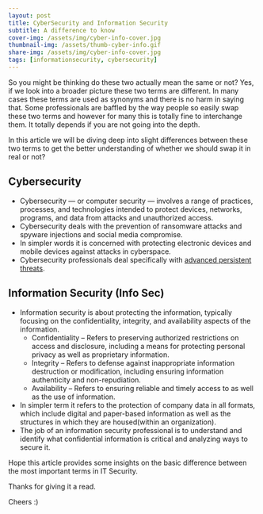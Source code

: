 ```yaml
---
layout: post
title: CyberSecurity and Information Security
subtitle: A difference to know
cover-img: /assets/img/cyber-info-cover.jpg
thumbnail-img: /assets/thumb-cyber-info.gif
share-img: /assets/img/cyber-info-cover.jpg
tags: [informationsecurity, cybersecurity]
---
```


So you might be thinking do these two actually mean the same or not? Yes, if we look into a broader picture these two terms are different. In many cases these terms are used as synonyms and there is no harm in saying that.
Some professionals are baffled by the way people so easily swap these two terms and however for many this is totally fine to interchange them. It totally depends if you are not going into the depth.

In this article we will be diving deep into slight differences between these two terms to get the better understanding of whether we should swap it in real or not?

## Cybersecurity

- Cybersecurity — or computer security — involves a range of practices, processes, and technologies intended to protect devices, networks, programs, and data from attacks and unauthorized access.
- Cybersecurity deals with the prevention of ransomware attacks and spyware injections and social media compromise.
- In simpler words it is concerned with protecting electronic devices and mobile devices against attacks in cyberspace.
- Cybersecurity professionals deal specifically with [advanced persistent threats](https://en.wikipedia.org/wiki/Advanced_persistent_threat#:~:text=An%20advanced%20persistent%20threat%20%28APT%29%20is%20a%20stealthy,network%20and%20remains%20undetected%20for%20an%20extended%20period).

## Information Security (Info Sec)

- Information security is about protecting the information, typically focusing on the confidentiality, integrity, and availability aspects of the information.
  - Confidentiality – Refers to preserving authorized restrictions on access and disclosure, including a means for protecting personal privacy as well as proprietary information.
  - Integrity – Refers to defense against inappropriate information destruction or modification, including ensuring information authenticity and non-repudiation.
  - Availability – Refers to ensuring reliable and timely access to as well as the use of information.
- In simpler term it refers to the protection of company data in all formats, which include digital and paper-based information as well as the structures in which they are housed(within an organization).
- The job of an information security professional is to understand and identify what confidential information is critical and analyzing ways to secure it.

Hope this article provides some insights on the basic difference between the most important terms in IT Security.

Thanks for giving it a read.

Cheers :)
